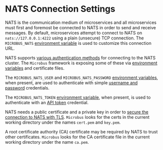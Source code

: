 # NATS Connection Settings

NATS is the communication medium of microservices and all microservices must first and foremost be connected to NATS in order to send and receive messages. By default, microservices attempt to connect to NATS on `nats://127.0.0.1:4222` using a plain (unsecure) TCP connection. The `MICROBUS_NATS` [environment variable](../tech/envars.md) is used to customize this connection URL.

NATS supports [various authentication methods](https://docs.nats.io/using-nats/developer/connecting) for connecting to the NATS cluster. The `Microbus` framework is exposing some of these via [environment variables](../tech/envars.md) and certificate files.

The `MICROBUS_NATS_USER` and `MICROBUS_NATS_PASSWORD` [environment variables](../tech/envars.md), when present, are used to authenticate with simple [username and password](https://docs.nats.io/using-nats/developer/connecting/userpass) credentials.

The `MICROBUS_NATS_TOKEN` [environment variable](../tech/envars.md), when present, is used to authenticate with an [API token](https://docs.nats.io/using-nats/developer/connecting/token#connecting-with-a-token) credential.

NATS needs a public certificate and a private key in order to [secure the connection to NATS with TLS](https://docs.nats.io/using-nats/developer/connecting/tls). `Microbus` looks for the certs in the current working directory under the names `cert.pem` and `key.pem`.

A root certificate authority (CA) certificate may be required by NATS to trust other certificates. `Microbus` looks for the CA certificate file in the current working directory under the name `ca.pem`.
